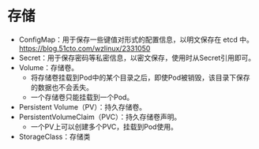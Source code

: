# 存储

- ConfigMap：用于保存一些键值对形式的配置信息，以明文保存在 etcd 中。
  <https://blog.51cto.com/wzlinux/2331050>
- Secret：用于保存密码等私密信息，以密文保存，使用时从Secret引用即可。
- Volume：存储卷。
  - 将存储卷挂载到Pod中的某个目录之后，即使Pod被销毁，该目录下保存的数据也不会丢失。
  - 一个存储卷只能挂载到一个Pod。
- Persistent Volume（PV）：持久存储卷。
- PersistentVolumeClaim（PVC）：持久存储卷声明。
  - 一个PV上可以创建多个PVC，挂载到Pod使用。
- StorageClass：存储类
